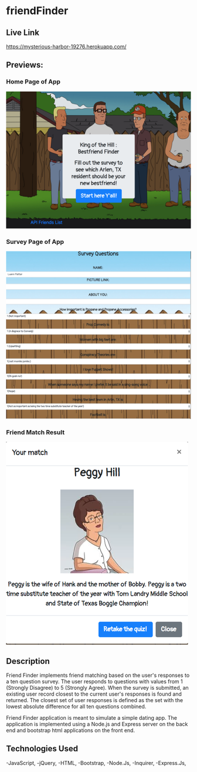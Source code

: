 # friendFinder

## **Live Link**
https://mysterious-harbor-19276.herokuapp.com/

## **Previews**:
### Home Page of App
![Home Page](screenshots/homepage.png)

### Survey Page of App
![Survery Page](screenshots/surveypage.png)

### Friend Match Result 
![Match Modal](screenshots/matchmodal.png)

## **Description**
Friend Finder implements friend matching based on the user's responses to a ten question survey. The user responds to questions with values from 1 (Strongly Disagree) to 5 (Strongly Agree). When the survey is submitted, an existing user record closest to the current user's responses is found and returned. The closest set of user responses is defined as the set with the lowest absolute difference for all ten questions combined.

Friend Finder application is meant to simulate a simple dating app. The application is implemented using a Node.js and Express server on the back end and bootstrap html applications on the front end. 

## **Technologies Used** 
-JavaScript, 
-jQuery, 
-HTML, 
-Bootstrap,
-Node.Js, 
-Inquirer, 
-Express.Js,